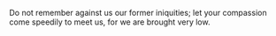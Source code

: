 Do not remember against us our former iniquities; let your compassion come speedily to meet us, for we are brought very low.
